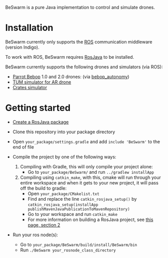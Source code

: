 BeSwarm is a pure Java implementation to control and simulate drones.

#  Installation
BeSwarm currently only supports the [ROS](http://www.ros.org) communication middleware (version Indigo).

To work with ROS, BeSwarm requires [RosJava](http://wiki.ros.org/rosjava/Tutorials/indigo/Installation) to be installed.

BeSwarm currently supports the following drones and simulators (via ROS):

- [Parrot Bebop](http://www.parrot.com/ca/products/bebop-drone/) 1.0 and 2.0 drones: (via [bebop_autonomy](http://bebop-autonomy.readthedocs.io/en/latest/installation.html))
- [TUM simulator for AR drone](https://github.com/dougvk/tum_simulator)
- [Crates simulator](https://bitbucket.org/vicengomez/crates)

# Getting started
- [Create a RosJava package](http://wiki.ros.org/rosjava_build_tools/Tutorials/indigo/Creating%20Rosjava%20Packages#RosJava_Catkin_Packages)
- Clone this repository into your package directory
- Open `your_package/settings.gradle` and add `include 'BeSwarm'` to the end of file
- Compile the project by one of the following ways:
    1. Compiling with Gradle, this will only compile your project alone: 
        - Go to `your_package/BeSwarm/` and run `../gradlew installApp`
    2. Compiling using `catkin_make`, with this, cmake will run through your entire workspace and when it gets to your new project, it will pass off the build to gradle:
        - Open `your_package/CMakelist.txt`
        - Find and replace the line `catkin_rosjava_setup()` by `catkin_rosjava_setup(installApp publishMavenJavaPublicationToMavenRepository)`
        - Go to your workspace and run `catkin_make`
        - For more information on building a RosJava project, see [this page, section 2](http://wiki.ros.org/rosjava_build_tools/Tutorials/indigo/WritingPublisherSubscriber%28Java%29)

- Run your ros node(s): 
    - Go to `your_package/BeSwarm/build/install/BeSwarm/bin`
    - Run `./BeSwarm your_rosnode_class_directory`